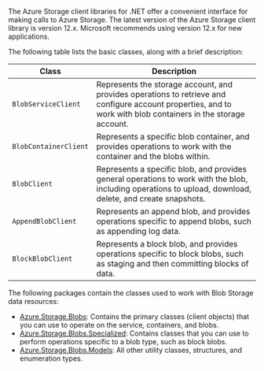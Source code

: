 The Azure Storage client libraries for .NET offer a convenient interface for making calls to Azure Storage. The latest version of the Azure Storage client library is version 12.x. Microsoft recommends using version 12.x for new applications.

The following table lists the basic classes, along with a brief description:

| Class | Description |
|--|--|
| `BlobServiceClient` | Represents the storage account, and provides operations to retrieve and configure account properties, and to work with blob containers in the storage account. |
| `BlobContainerClient` | Represents a specific blob container, and provides operations to work with the container and the blobs within. |
| `BlobClient` | Represents a specific blob, and provides general operations to work with the blob, including operations to upload, download, delete, and create snapshots. |
| `AppendBlobClient` | Represents an append blob, and provides operations specific to append blobs, such as appending log data. |
| `BlockBlobClient` | Represents a block blob, and provides operations specific to block blobs, such as staging and then committing blocks of data. |

The following packages contain the classes used to work with Blob Storage data resources:

* [Azure.Storage.Blobs](/dotnet/api/azure.storage.blobs): Contains the primary classes (client objects) that you can use to operate on the service, containers, and blobs.
* [Azure.Storage.Blobs.Specialized](/dotnet/api/azure.storage.blobs.specialized): Contains classes that you can use to perform operations specific to a blob type, such as block blobs.
* [Azure.Storage.Blobs.Models](/dotnet/api/azure.storage.blobs.models): All other utility classes, structures, and enumeration types.

